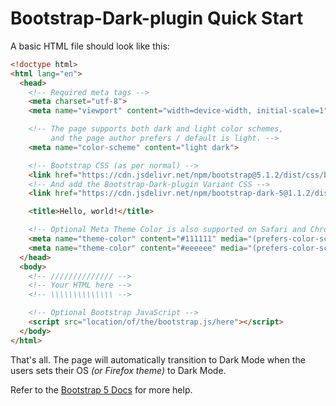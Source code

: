 # Bootstrap-Dark-plugin Quick Start

A basic HTML file should look like this:

```html
<!doctype html>
<html lang="en">
  <head>
    <!-- Required meta tags -->
    <meta charset="utf-8">
    <meta name="viewport" content="width=device-width, initial-scale=1">

    <!-- The page supports both dark and light color schemes,
         and the page author prefers / default is light. -->
    <meta name="color-scheme" content="light dark">

    <!-- Bootstrap CSS (as per normal) -->
    <link href="https://cdn.jsdelivr.net/npm/bootstrap@5.1.2/dist/css/bootstrap.min.css" rel="stylesheet">
    <!-- And add the Bootstrap-Dark-plugin Variant CSS -->
    <link href="https://cdn.jsdelivr.net/npm/bootstrap-dark-5@1.1.2/dist/css/bootstrap-dark-plugin.min.css" rel="stylesheet">

    <title>Hello, world!</title>

    <!-- Optional Meta Theme Color is also supported on Safari and Chrome -->
    <meta name="theme-color" content="#111111" media="(prefers-color-scheme: light)">
    <meta name="theme-color" content="#eeeeee" media="(prefers-color-scheme: dark)">
  </head>
  <body>
    <!-- ////////////// -->
    <!-- Your HTML here -->
    <!-- \\\\\\\\\\\\\\ -->

    <!-- Optional Bootstrap JavaScript -->
    <script src="location/of/the/bootstrap.js/here"></script>
  </body>
</html>
```

That's all.  The page will automatically transition to Dark Mode when the users sets their OS *(or Firefox theme)* to Dark Mode.

Refer to the [Bootstrap 5 Docs](https://getbootstrap.com/docs/5.1/getting-started/introduction/#starter-template) for more help.
